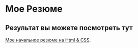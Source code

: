 # Мое Резюме
## Результат вы можете посмотреть тут 

[Мое начальное резюме на Html & CSS](https://github.com/duple2/Resume.git).
